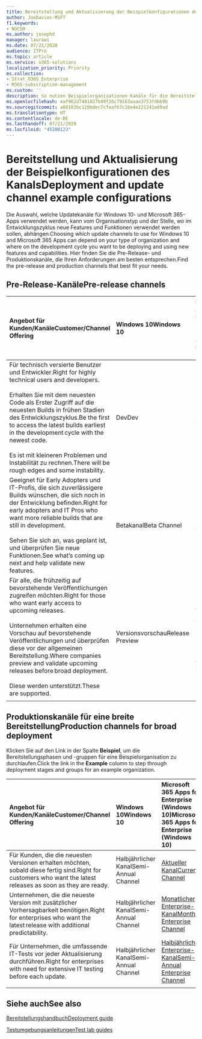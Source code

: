 ```yaml
---
title: Bereitstellung und Aktualisierung der Beispielkonfigurationen des Kanals
author: JoeDavies-MSFT
f1.keywords:
- NOCSH
ms.author: josephd
manager: laurawi
ms.date: 07/21/2020
audience: ITPro
ms.topic: article
ms.service: o365-solutions
localization_priority: Priority
ms.collection:
- Strat_O365_Enterprise
- M365-subscription-management
ms.custom: ''
description: So nutzen Beispielorganisationen Kanäle für die Bereitstellung und Aktualisierung.
ms.openlocfilehash: eaf962d7481027b49f26c79163aaae3753fdbb9b
ms.sourcegitcommit: a08103bc120bdec7cfeaf67c1be4e221241e69ad
ms.translationtype: HT
ms.contentlocale: de-DE
ms.lasthandoff: 07/21/2020
ms.locfileid: "45200123"
---
```

# <a name="deployment-and-update-channel-example-configurations"></a><span data-ttu-id="3549a-103">Bereitstellung und Aktualisierung der Beispielkonfigurationen des Kanals</span><span class="sxs-lookup"><span data-stu-id="3549a-103">Deployment and update channel example configurations</span></span>

<span data-ttu-id="3549a-104">Die Auswahl, welche Updatekanäle für Windows 10- und Microsoft 365-Apps verwendet werden, kann vom Organisationstyp und der Stelle, wo im Entwicklungszyklus neue Features und Funktionen verwendet werden sollen, abhängen.</span><span class="sxs-lookup"><span data-stu-id="3549a-104">Choosing which update channels to use for Windows 10 and Microsoft 365 Apps can depend on your type of organization and where on the development cycle you want to be deploying and using new features and capabilities.</span></span> <span data-ttu-id="3549a-105">Hier finden Sie die Pre-Release- und Produktionskanäle, die Ihren Anforderungen am besten entsprechen.</span><span class="sxs-lookup"><span data-stu-id="3549a-105">Find the pre-release and production channels that best fit your needs.</span></span>

## <a name="pre-release-channels"></a><span data-ttu-id="3549a-106">Pre-Release-Kanäle</span><span class="sxs-lookup"><span data-stu-id="3549a-106">Pre-release channels</span></span>

| <span data-ttu-id="3549a-107">Angebot für Kunden/Kanäle</span><span class="sxs-lookup"><span data-stu-id="3549a-107">Customer/Channel Offering</span></span> | <span data-ttu-id="3549a-108">Windows 10</span><span class="sxs-lookup"><span data-stu-id="3549a-108">Windows 10</span></span> | <span data-ttu-id="3549a-109">Microsoft 365 Apps for Enterprise (Windows 10)</span><span class="sxs-lookup"><span data-stu-id="3549a-109">Microsoft 365 Apps for Enterprise (Windows 10)</span></span> |
|:-------|:-------|:-----|
| <span data-ttu-id="3549a-110">Für technisch versierte Benutzer und Entwickler.</span><span class="sxs-lookup"><span data-stu-id="3549a-110">Right for highly technical users and developers.</span></span> <br><br> <span data-ttu-id="3549a-111">Erhalten Sie mit dem neuesten Code als Erster Zugriff auf die neuesten Builds in frühen Stadien des Entwicklungszyklus.</span><span class="sxs-lookup"><span data-stu-id="3549a-111">Be the first to access the latest builds earliest in the development cycle with the newest code.</span></span> <br><br> <span data-ttu-id="3549a-112">Es ist mit kleineren Problemen und Instabilität zu rechnen.</span><span class="sxs-lookup"><span data-stu-id="3549a-112">There will be rough edges and some instability.</span></span> | <span data-ttu-id="3549a-113">Dev</span><span class="sxs-lookup"><span data-stu-id="3549a-113">Dev</span></span> | <span data-ttu-id="3549a-114">Nicht zutreffend</span><span class="sxs-lookup"><span data-stu-id="3549a-114">N/A</span></span> |
| <span data-ttu-id="3549a-115">Geeignet für Early Adopters und IT-Profis, die sich zuverlässigere Builds wünschen, die sich noch in der Entwicklung befinden.</span><span class="sxs-lookup"><span data-stu-id="3549a-115">Right for early adopters and IT Pros who want more reliable builds that are still in development.</span></span> <br><br> <span data-ttu-id="3549a-116">Sehen Sie sich an, was geplant ist, und überprüfen Sie neue Funktionen.</span><span class="sxs-lookup"><span data-stu-id="3549a-116">See what’s coming up next and help validate new features.</span></span> | <span data-ttu-id="3549a-117">Betakanal</span><span class="sxs-lookup"><span data-stu-id="3549a-117">Beta Channel</span></span> | <span data-ttu-id="3549a-118">Betakanal</span><span class="sxs-lookup"><span data-stu-id="3549a-118">Beta Channel</span></span> |
| <span data-ttu-id="3549a-119">Für alle, die frühzeitig auf bevorstehende Veröffentlichungen zugreifen möchten.</span><span class="sxs-lookup"><span data-stu-id="3549a-119">Right for those who want early access to upcoming releases.</span></span> <br><br> <span data-ttu-id="3549a-120">Unternehmen erhalten eine Vorschau auf bevorstehende Veröffentlichungen und überprüfen diese vor der allgemeinen Bereitstellung.</span><span class="sxs-lookup"><span data-stu-id="3549a-120">Where companies preview and validate upcoming releases before broad deployment.</span></span> <br><br> <span data-ttu-id="3549a-121">Diese werden unterstützt.</span><span class="sxs-lookup"><span data-stu-id="3549a-121">These are supported.</span></span> <br>  | <span data-ttu-id="3549a-122">Versionsvorschau</span><span class="sxs-lookup"><span data-stu-id="3549a-122">Release Preview</span></span> | <span data-ttu-id="3549a-123">Aktueller Kanal (Vorschau)</span><span class="sxs-lookup"><span data-stu-id="3549a-123">Current Channel (Preview)</span></span> <br><br> <span data-ttu-id="3549a-124">Halbjährlicher Enterprise-Kanal (Vorschau)</span><span class="sxs-lookup"><span data-stu-id="3549a-124">Semi-Annual Enterprise Channel (Preview)</span></span>|
||||

## <a name="production-channels-for-broad-deployment"></a><span data-ttu-id="3549a-125">Produktionskanäle für eine breite Bereitstellung</span><span class="sxs-lookup"><span data-stu-id="3549a-125">Production channels for broad deployment</span></span>

<span data-ttu-id="3549a-126">Klicken Sie auf den Link in der Spalte **Beispiel**, um die Bereitstellungsphasen und -gruppen für eine Beispielorganisation zu durchlaufen.</span><span class="sxs-lookup"><span data-stu-id="3549a-126">Click the link in the **Example** column to step through deployment stages and groups for an example organization.</span></span>

| <span data-ttu-id="3549a-127">Angebot für Kunden/Kanäle</span><span class="sxs-lookup"><span data-stu-id="3549a-127">Customer/Channel Offering</span></span> | <span data-ttu-id="3549a-128">Windows 10</span><span class="sxs-lookup"><span data-stu-id="3549a-128">Windows 10</span></span> | <span data-ttu-id="3549a-129">Microsoft 365 Apps for Enterprise (Windows 10)</span><span class="sxs-lookup"><span data-stu-id="3549a-129">Microsoft 365 Apps for Enterprise (Windows 10)</span></span> | <span data-ttu-id="3549a-130">Beispiel</span><span class="sxs-lookup"><span data-stu-id="3549a-130">Example</span></span> |
|:-------|:-------|:-----|:-------|
| <span data-ttu-id="3549a-131">Für Kunden, die die neuesten Versionen erhalten möchten, sobald diese fertig sind.</span><span class="sxs-lookup"><span data-stu-id="3549a-131">Right for customers who want the latest releases as soon as they are ready.</span></span> | <span data-ttu-id="3549a-132">Halbjährlicher Kanal</span><span class="sxs-lookup"><span data-stu-id="3549a-132">Semi-Annual Channel</span></span> | [<span data-ttu-id="3549a-133">Aktueller Kanal</span><span class="sxs-lookup"><span data-stu-id="3549a-133">Current Channel</span></span>](https://docs.microsoft.com/deployoffice/overview-update-channels#current-channel-overview) | [<span data-ttu-id="3549a-134">Neueste Versionen</span><span class="sxs-lookup"><span data-stu-id="3549a-134">Latest releases</span></span>](deploy-update-channels-examples-rapid-deploy.md) |
| <span data-ttu-id="3549a-135">Unternehmen, die die neueste Version mit zusätzlicher Vorhersagbarkeit benötigen.</span><span class="sxs-lookup"><span data-stu-id="3549a-135">Right for enterprises who want the latest release with additional predictability.</span></span> | <span data-ttu-id="3549a-136">Halbjährlicher Kanal</span><span class="sxs-lookup"><span data-stu-id="3549a-136">Semi-Annual Channel</span></span> | [<span data-ttu-id="3549a-137">Monatlicher Enterprise-Kanal</span><span class="sxs-lookup"><span data-stu-id="3549a-137">Monthly Enterprise Channel</span></span>](https://docs.microsoft.com/deployoffice/overview-update-channels#monthly-enterprise-channel-overview) |  |
| <span data-ttu-id="3549a-138">Für Unternehmen, die umfassende IT-Tests vor jeder Aktualisierung durchführen.</span><span class="sxs-lookup"><span data-stu-id="3549a-138">Right for enterprises with need for extensive IT testing before each update.</span></span> | <span data-ttu-id="3549a-139">Halbjährlicher Kanal</span><span class="sxs-lookup"><span data-stu-id="3549a-139">Semi-Annual Channel</span></span> | [<span data-ttu-id="3549a-140">Halbjährlicher Enterprise-Kanal</span><span class="sxs-lookup"><span data-stu-id="3549a-140">Semi-Annual Enterprise Channel</span></span>](https://docs.microsoft.com/deployoffice/overview-update-channels#semi-annual-enterprise-channel-overview) |  |
|||||


## <a name="see-also"></a><span data-ttu-id="3549a-141">Siehe auch</span><span class="sxs-lookup"><span data-stu-id="3549a-141">See also</span></span>

[<span data-ttu-id="3549a-142">Bereitstellungshandbuch</span><span class="sxs-lookup"><span data-stu-id="3549a-142">Deployment guide</span></span>](deploy-microsoft-365-enterprise.md)

[<span data-ttu-id="3549a-143">Testumgebungsanleitungen</span><span class="sxs-lookup"><span data-stu-id="3549a-143">Test lab guides</span></span>](m365-enterprise-test-lab-guides.md)
